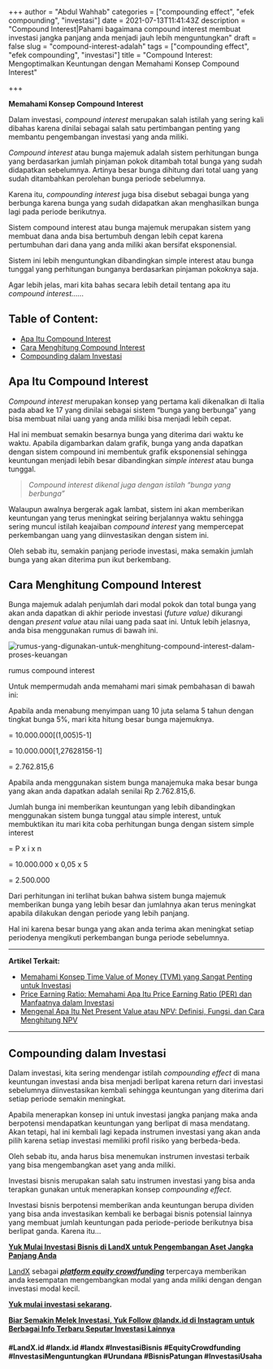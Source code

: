 +++
author = "Abdul Wahhab"
categories = ["compounding effect", "efek compounding", "investasi"]
date = 2021-07-13T11:41:43Z
description = "Compound Interest|Pahami bagaimana compound interest membuat investasi jangka panjang anda menjadi jauh lebih menguntungkan"
draft = false
slug = "compound-interest-adalah"
tags = ["compounding effect", "efek compounding", "investasi"]
title = "Compound Interest: Mengoptimalkan Keuntungan dengan Memahami Konsep Compound Interest"

+++


**Memahami Konsep Compound Interest**

Dalam investasi, _compound interest_ merupakan salah istilah yang sering kali dibahas karena dinilai sebagai salah satu pertimbangan penting yang membantu pengembangan investasi yang anda miliki.

_Compound interest_ atau bunga majemuk adalah sistem perhitungan bunga yang berdasarkan jumlah pinjaman pokok ditambah total bunga yang sudah didapatkan sebelumnya. Artinya besar bunga dihitung dari total uang yang sudah ditambahkan perolehan bunga periode sebelumnya.

Karena itu, _compounding interest_ juga bisa disebut sebagai bunga yang berbunga karena bunga yang sudah didapatkan akan menghasilkan bunga lagi pada periode berikutnya.

Sistem compound interest atau bunga majemuk merupakan sistem yang membuat dana anda bisa bertumbuh dengan lebih cepat karena pertumbuhan dari dana yang anda miliki akan bersifat eksponensial.

Sistem ini lebih menguntungkan dibandingkan simple interest atau bunga tunggal yang perhitungan bunganya berdasarkan pinjaman pokoknya saja.

Agar lebih jelas, mari kita bahas secara lebih detail tentang apa itu _compound interest…..._

## Table of Content:

* [Apa Itu Compound Interest](#apa-itu-compound-interest)
* [Cara Menghitung Compound Interest](#cara-menghitung-compound-interest)
* [Compounding dalam Investasi](#compounding-dalam-investasi)

## Apa Itu Compound Interest

_Compound interest_ merupakan konsep yang pertama kali dikenalkan di Italia pada abad ke 17 yang dinilai sebagai sistem “bunga yang berbunga” yang bisa membuat nilai uang yang anda miliki bisa menjadi lebih cepat.

Hal ini membuat semakin besarnya bunga yang diterima dari waktu ke waktu. Apabila digambarkan dalam grafik, bunga yang anda dapatkan dengan sistem compound ini membentuk grafik eksponensial sehingga keuntungan menjadi lebih besar dibandingkan _simple interest_ atau bunga tunggal.

> _Compound interest dikenal juga dengan istilah “bunga yang berbunga”_

Walaupun awalnya bergerak agak lambat, sistem ini akan memberikan keuntungan yang terus meningkat seiring berjalannya waktu sehingga sering muncul istilah keajaiban _compound interest_ yang mempercepat perkembangan uang yang diinvestasikan dengan sistem ini.

Oleh sebab itu, semakin panjang periode investasi, maka semakin jumlah bunga yang akan diterima pun ikut berkembang.

## Cara Menghitung Compound Interest

Bunga majemuk adalah penjumlah dari modal pokok dan total bunga yang akan anda dapatkan di akhir periode investasi (_future value)_ dikurangi dengan _present value_ atau nilai uang pada saat ini. Untuk lebih jelasnya, anda bisa menggunakan rumus di bawah ini.

![rumus-yang-digunakan-untuk-menghitung-compound-interest-dalam-proses-keuangan](https://accountgram-production.sfo2.cdn.digitaloceanspaces.com/landx_ghost/2021/09/rumus-yang-digunakan-untuk-menghitung-compound-interest-dalam-proses-keuangan.png)

rumus compound interest

Untuk mempermudah anda memahami mari simak pembahasan di bawah ini:

Apabila anda menabung menyimpan uang 10 juta selama 5 tahun dengan tingkat bunga 5%, mari kita hitung besar bunga majemuknya.

= 10.000.000[(1,005)5-1]

= 10.000.000[1,27628156-1]

= 2.762.815,6

Apabila anda menggunakan sistem bunga manajemuka maka besar bunga yang akan anda dapatkan adalah senilai Rp 2.762.815,6.

Jumlah bunga ini memberikan keuntungan yang lebih dibandingkan menggunakan sistem bunga tunggal atau simple interest, untuk membuktikan itu mari kita coba perhitungan bunga dengan sistem simple interest

= P x i x n

= 10.000.000 x 0,05 x 5

= 2.500.000

Dari perhitungan ini terlihat bukan bahwa sistem bunga majemuk memberikan bunga yang  lebih besar dan jumlahnya akan terus meningkat apabila dilakukan dengan periode yang lebih panjang.

Hal ini karena besar bunga yang akan anda terima akan meningkat setiap periodenya mengikuti perkembangan bunga periode sebelumnya.

---

**Artikel Terkait:**

* [Memahami Konsep Time Value of Money (TVM) yang Sangat Penting untuk Investasi](https://landx.id/blog/time-value-of-money-adalah/)
* [Price Earning Ratio: Memahami Apa Itu Price Earning Ratio (PER) dan Manfaatnya dalam Investasi](https://landx.id/blog/price-earning-ratio-adalah/)
* [Mengenal Apa Itu Net Present Value atau NPV: Definisi, Fungsi, dan Cara Menghitung NPV](https://landx.id/blog/mengenal-apa-itu-net-present-value-atau-npv-definisi-fungsi-dan-cara-menghitung-npv/)

---

## Compounding dalam Investasi

Dalam investasi, kita sering mendengar istilah _compounding effect_ di mana keuntungan investasi anda bisa menjadi berlipat karena return dari investasi sebelumnya diinvestasikan kembali sehingga keuntungan yang diterima dari setiap periode semakin meningkat.

Apabila menerapkan konsep ini untuk investasi jangka panjang maka anda berpotensi mendapatkan keuntungan yang berlipat di masa mendatang. Akan tetapi, hal ini kembali lagi kepada instrumen investasi yang akan anda pilih karena setiap investasi memiliki profil risiko yang berbeda-beda.

Oleh sebab itu, anda harus bisa menemukan instrumen investasi terbaik yang bisa mengembangkan aset yang anda miliki.

Investasi bisnis merupakan salah satu instrumen investasi yang bisa anda terapkan gunakan untuk menerapkan konsep _compounding effect._

Investasi bisnis berpotensi memberikan anda keuntungan berupa dividen yang bisa anda investasikan kembali ke berbagai bisnis potensial lainnya yang membuat jumlah keuntungan pada periode-periode berikutnya bisa berlipat ganda. Karena itu…

[**Yuk Mulai Investasi Bisnis di LandX untuk Pengembangan Aset Jangka Panjang Anda**](https://landx.id/project/index.html)

[LandX](https://landx.id/) sebagai _**[platform equity crowdfunding](https://landx.id/)**_ terpercaya memberikan anda kesempatan mengembangkan modal yang anda miliki dengan dengan investasi modal kecil.

**[Yuk mulai investasi sekarang](https://landx.id/project/index.html).**

**[Biar Semakin Melek Investasi, Yuk Follow @landx.id di Instagram untuk Berbagai Info Terbaru Seputar Investasi Lainnya](https://instagram.com/landx.id?utm_medium=copy_link)**

#### **#LandX.id    #landx.id    #landx  #InvestasiBisnis    #EquityCrowdfunding    #InvestasiMenguntungkan    #Urundana    #BisnisPatungan    #InvestasiUsaha**

